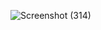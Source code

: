 ![Screenshot (314)](https://github.com/user-attachments/assets/92acc5fc-6335-4628-84cb-d91e19206239)

